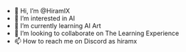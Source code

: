 - 👋 Hi, I’m @HiramIX
- 👀 I’m interested in AI
- 🌱 I’m currently learning AI Art
- 💞️ I’m looking to collaborate on The Learning Experience
- 📫 How to reach me on Discord as hiramx

<!---
HiramIX/HiramIX is a ✨ special ✨ repository because its `README.md` (this file) appears on your GitHub profile.
You can click the Preview link to take a look at your changes.
--->
